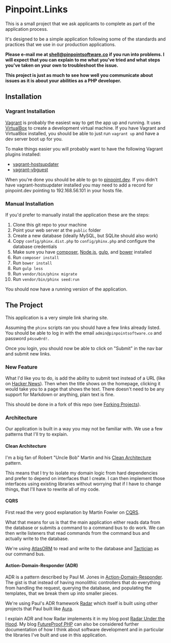 # Pinpoint.Links

This is a small project that we ask applicants to complete as part of the
application process.

It's designed to be a simple application following some of the standards and
practices that we use in our production applications.

**Please e-mail me at
[shell@pinpointsoftware.co](mailto:shell@pinpointsoftware.co) if you run into
problems. I will expect that you can explain to me what you've tried and what
steps you've taken on your own to troubleshoot the issue.**

**This project is just as much to see how well you communicate about issues as
it is about your abilities as a PHP developer.**

## Installation

### Vagrant Installation

[Vagrant](https://www.vagrantup.com/) is probably the easiest way to get the app
up and running. It uses [VirtualBox](https://www.virtualbox.org/wiki/VirtualBox)
to create a development virtual machine.  If you have Vagrant and VirtualBox
installed, you should be able to just run `vagrant up` and have a dev server
boot up for you.

To make things easier you will probably want to have the following Vagrant
plugins installed:

-  [vagrant-hostsupdater](https://github.com/cogitatio/vagrant-hostsupdater)
-  [vagrant-vbguest](https://github.com/dotless-de/vagrant-vbguest)

When you're done you should be able to go to
[pinpoint.dev](http://pinpoint.dev/). If you didn't have vagrant-hostsupdater
installed you may need to add a record for pinpoint.dev pointing to
192.168.56.101 in your hosts file.

### Manual Installation

If you'd prefer to manually install the application these are the steps:

1. Clone this git repo to your machine
2. Point your web server at the `public` folder
3. Create a new database (ideally MySQL, but SQLite should also work)
4. Copy `config/phinx.dist.php` to `config/phinx.php` and configure the
   database credentials
5. Make sure you have [composer](https://getcomposer.org/),
   [Node.js](https://nodejs.org/en/), [gulp](http://gulpjs.com/), and
   [bower](https://bower.io/) installed
6. Run `composer install`
7. Run `bower install`
8. Run `gulp less`
9. Run `vendor/bin/phinx migrate`
10. Run `vendor/bin/phinx seed:run`

You should now have a running version of the application.

## The Project

This application is a very simple link sharing site.

Assuming the `phinx` scripts ran you should have a few links already listed. You
should be able to log in with the email `admin@pinpointsoftware.co` and
password `p4ssw0rd!`.

Once you login, you should now be able to click on "Submit" in the nav bar and
submit new links.

### New Feature

What I'd like you to do, is add the ability to submit text instead of a URL
(like on [Hacker News](https://news.ycombinator.com/)). Then when the title
shows on the homepage, clicking it would take you to a page that shows the text.
There doesn't need to be any support for Markdown or anything, plain text is
fine.

This should be done in a fork of this repo (see
[Forking Projects](https://guides.github.com/activities/forking/)).



### Architecture

Our application is built in a way you may not be familiar with. We use a few
patterns that I'll try to explain.

#### Clean Architecture

I'm a big fan of Robert "Uncle Bob" Martin and his
[Clean Architecture](https://8thlight.com/blog/uncle-bob/2012/08/13/the-clean-architecture.html)
pattern.

This means that I try to isolate my domain logic from hard dependencies and
prefer to depend on interfaces that I create. I can then implement those
interfaces using existing libraries without worrying that if I have to
change things, that I'll have to rewrite all of my code.

#### CQRS

First read the very good explanation by Martin Fowler on
[CQRS](http://martinfowler.com/bliki/CQRS.html).

What that means for us is that the main application either reads data from the
database or submits a command to a command bus to do work. We can then write
listeners that read commands from the command bus and actually write to the
database.

We're using [AtlasORM](https://github.com/atlasphp/Atlas.Orm) to read and write
to the database and [Tactician](https://tactician.thephpleague.com/) as our
command bus.

#### Action-Domain-Responder (ADR)

ADR is a pattern described by Paul M. Jones in
[Action-Domain-Responder](http://pmjones.io/adr/). The gist is that instead of
having monolithic controllers that do everything from handling the request,
querying the database, and populating the templates, that we break them up into
smaller pieces.

We're using Paul's ADR framework
[Radar](https://github.com/radarphp/Radar.Project/blob/1.x/docs/index.md)
which itself is built using other projects that Paul built like
[Aura](http://auraphp.com/).

I explain ADR and how Radar implements it in my blog post
[Radar Under the Hood](https://www.futureproofphp.com/2016/09/21/radar-under-the-hood/).
My blog [FutureProof PHP](https://www.futureproofphp.com/) can also be considered
further documentation of how I think about software development and in particular
the libraries I've built and use in this application.
